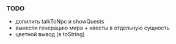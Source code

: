 ### TODO

- допилить talkToNpc и showQuests
- вынести генерацию мира + квесты в отдельную сущность
- цветной вывод (в toString)